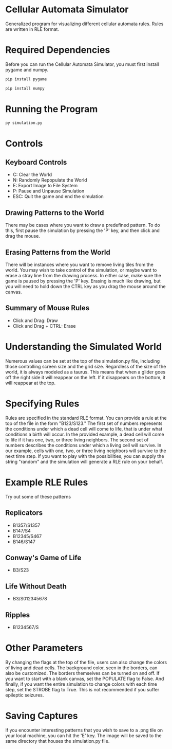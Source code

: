 # Cellular Automata Simulator
Generalized program for visualizing different cellular automata rules.  Rules are written in RLE format.

# Required Dependencies
Before you can run the Cellular Automata Simulator, you must first install pygame and numpy.
```bash
pip install pygame
```
```bash
pip install numpy
```

# Running the Program
```bash
py simulation.py
```
# Controls
## Keyboard Controls
* C: Clear the World
* N: Randomly Repopulate the World
* E: Export Image to File System
* P: Pause and Unpause Simulation
* ESC: Quit the game and end the simulation

## Drawing Patterns to the World
There may be cases where you want to draw a predefined pattern.  To do this, first pause the simulation by pressing the 'P' key, and then click and drag the mouse.

## Erasing Patterns from the World
There will be instances where you want to remove living tiles from the world.  You may wish to take control of the simulation, or maybe want to erase a stray line from the drawing process.  In either case, make sure the game is paused by pressing the 'P' key.  Erasing is much like drawing, but you will need to hold down the CTRL key as you drag the mouse around the canvas.

## Summary of Mouse Rules
* Click and Drag: Draw
* Click and Drag + CTRL: Erase

# Understanding the Simulated World
Numerous values can be set at the top of the simulation.py file, including those controlling screen size and the grid size.  Regardless of the size of the world, it is always modeled as a taurus.  This means that when a glider goes off the right side it will reappear on the left.  If it disappears on the bottom, it will reappear at the top.

# Specifying Rules
Rules are specified in the standard RLE format.  You can provide a rule at the top of the file in the form "B123/S123."  The first set of numbers represents the conditions under which a dead cell will come to life, that is under what conditions a birth will occur.  In the provided example, a dead cell will come to life if it has one, two, or three living neighbors.  The second set of numbers describes the conditions under which a living cell will survive.  In our example, cells with one, two, or three living neighbors will survive to the next time step.  If you want to play with the possibilities, you can supply the string "random" and the simulation will generate a RLE rule on your behalf.

# Example RLE Rules
Try out some of these patterns
## Replicators
* B1357/S1357
* B147/S4
* B12345/S467
* B146/S147
## Conway's Game of Life
* B3/S23
## Life Without Death
* B3/S012345678
## Ripples
* B1234567/S

# Other Parameters
By changing the flags at the top of the file, users can also change the colors of living and dead cells.  The background color, seen in the borders, can also be customized.  The borders themselves can be turned on and off.  If you want to start with a blank canvas, set the POPULATE flag to False.  And finally, if you want the entire simulation to change colors with each time step, set the STROBE flag to True.  This is not recommended if you suffer epileptic seizures.

# Saving Captures
If you encounter interesting patterns that you wish to save to a .png tile on your local machine, you can hit the 'E' key.  The image will be saved to the same directory that houses the simulation.py file.
